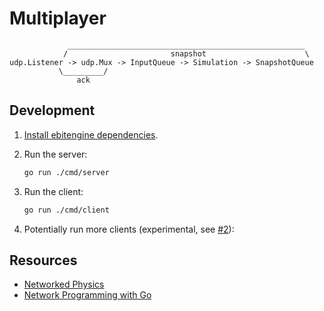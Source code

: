 # Multiplayer

```
             _____________________________________________________
            /                       snapshot                      \
udp.Listener -> udp.Mux -> InputQueue -> Simulation -> SnapshotQueue
           \_________/
               ack
```

## Development

1. [Install ebitengine dependencies][ebitengine_install].

2. Run the server:

   ```bash
   go run ./cmd/server
   ```

3. Run the client:

   ```bash
   go run ./cmd/client
   ```

4. Potentially run more clients (experimental, see [#2][#2]):

[ebitengine_install]: https://ebitengine.org/en/documents/install
[#2]: https://github.com/utilyre/multiplayer/pull/2

## Resources

- [Networked Physics](https://gafferongames.com/categories/networked-physics)
- [Network Programming with Go](https://www.amazon.com/Network-Programming-Go-Adam-Woodbeck/dp/1718500882)

